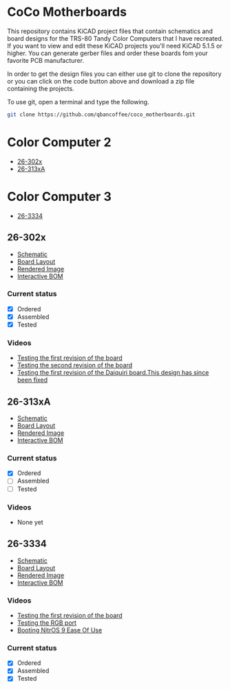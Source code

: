 # CoCo Motherboards
This repository contains KiCAD project files that contain schematics and board designs for the TRS-80 Tandy Color Computers that I have recreated.
If you want to view and edit these KiCAD projects you'll need KiCAD 5.1.5 or higher. You can generate gerber files and order these boards
fom your favorite PCB manufacturer.<br>

In order to get the design files you can either use git to clone the repository or you can click on the code button above and download
a zip file containing the projects.

To use git, open a terminal and type the following.
```bash
git clone https://github.com/qbancoffee/coco_motherboards.git
```

# Color Computer 2
- [26-302x](#26-302x)
- [26-313xA](#26-313xA)

# Color Computer 3
- [26-3334](#26-3334)

## 26-302x
- [Schematic](pdfs/26-302x_schematic.pdf)
- [Board Layout](pdfs/26-302x_layout.pdf)
- [Rendered Image](images/26-302x_rendered.png)
- [Interactive BOM](https://htmlpreview.github.io/?https://github.com/qbancoffee/coco_motherboards/blob/main/html/26-302x_ibom.html)
### Current status
- [x] Ordered
- [x] Assembled
- [x] Tested
### Videos
- [Testing the first revision of the board](https://youtu.be/QcRTDDZ0i-s)
- [Testing the second revision of the board](https://youtu.be/V18fohn3YzE)
- [Testing the first revision of the Daiquiri board.This design has since been fixed ](https://youtu.be/-PZM2CGa1yw)

## 26-313xA
- [Schematic](pdfs/26-313xA_schematic.pdf)
- [Board Layout](pdfs/26-313xA_layout.pdf)
- [Rendered Image](images/26-313xA_rendered.png)
- [Interactive BOM](https://htmlpreview.github.io/?https://github.com/qbancoffee/coco_motherboards/blob/main/html/26-313xA_ibom.html)
### Current status
- [x] Ordered
- [ ] Assembled
- [ ] Tested
### Videos
- None yet

## 26-3334
- [Schematic](pdfs/26-3334_schematic.pdf)
- [Board Layout](pdfs/26-3334_layout.pdf)
- [Rendered Image](images/26-3334_rendered.png)
- [Interactive BOM](https://htmlpreview.github.io/?https://github.com/qbancoffee/coco_motherboards/blob/main/html/26-3334_ibom.html)
### Videos
- [Testing the first revision of the board](https://youtu.be/vjpey5T-lSU)
- [Testing the RGB port](https://youtu.be/EB2sbTMWF-Q)
- [Booting NitrOS 9 Ease Of Use](https://youtu.be/wSlYcxvCpys)
### Current status
- [x] Ordered
- [x] Assembled
- [x] Tested
